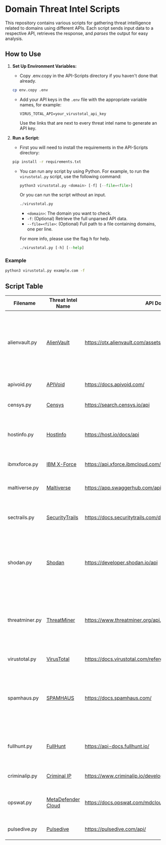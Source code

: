# Domain Threat Intel Scripts

This repository contains various scripts for gathering threat intelligence related to domains using different APIs. Each script sends input data to a respective API, retrieves the response, and _parses_ the output for easy analysis.

## How to Use

1. **Set Up Environment Variables:**
   - Copy .env.copy in the API-Scripts directory if you haven't done that already.
    ```bash
    cp env.copy .env
    ```

   - Add your API keys in the `.env` file with the appropriate variable names, for example:
     ```
     VIRUS_TOTAL_API=your_virustotal_api_key
     ```
     Use the links that are next to every threat intel name to generate an API key.

2. **Run a Script:**
   - First you will need to install the requirements in the API-Scripts directory:
    ```bash
    pip install -r requirements.txt
    ```

   - You can run any script by using Python. For example, to run the `virustotal.py` script, use the following command:
     ```python
     python3 virustotal.py <domain> [-f] [--file=<file>]
     ```
     Or you can run the script without an input.
     ```python
     ./virustotal.py
     ```

     - `<domain>`: The domain you want to check.
     - `-f`: (Optional) Retrieve the full unparsed API data.
     - `--file=<file>`: (Optional) Full path to a file containing domains, one per line.

     For more info, please use the flag h for help.
     ```python
     ./virustotal.py [-h] [--help]
     ```

### Example

```bash
python3 virustotal.py example.com -f
```

## Script Table

| Filename          | Threat Intel Name | API Documentation                   | Flags                              | Notes                     |
|-------------------|-------------------|-------------------------------------|------------------------------------|---------------------------|
| alienvault.py     | [AlienVault](https://otx.alienvault.com/) | https://otx.alienvault.com/assets/static/external_api.html#api_v1_search | -h, -f, -g, -c, -W, -m, -d, -u, -s, -a, --file=<file> |                             |
| apivoid.py        | [APIVoid](https://www.apivoid.com/)       | https://docs.apivoid.com/    | -h, -f, --file=<file> |                             |
| censys.py         | [Censys](https://censys.io/)              | https://search.censys.io/api          | -h, -f, --file=<file> |                             |
| hostinfo.py       | [HostInfo](https://host.io/)              | https://host.io/docs/api | -h, -f, w, d, r, -a, --file=<file> |                             |
| ibmxforce.py      | [IBM X-Force](https://exchange.xforce.ibmcloud.com/) | https://api.xforce.ibmcloud.com/doc/ | -h, -f, --file=<file> |                             |
| maltiverse.py     | [Maltiverse](https://www.maltiverse.com/) | https://app.swaggerhub.com/apis-docs/maltiverse/api/1.1.2 | -h, -f, --file=<file> | Only checks for the hostnames.                             |
| sectrails.py      | [SecurityTrails](https://securitytrails.com/) | https://docs.securitytrails.com/docs | -h, -f, -d, -s, -a, --file=<file> |                             |
| shodan.py         | [Shodan](https://www.shodan.io/)          | https://developer.shodan.io/api      | -h, -f, --file=<file> | Only checks for the hostnames and will probably need a premium API key.                            |
| threatminer.py    | [ThreatMiner](https://www.threatminer.org/) | https://www.threatminer.org/api.php | -h, -f, -w, -d, -u, -r, -s, -t, -a,--file=<file> |                             |
| virustotal.py     | [VirusTotal](https://www.virustotal.com/) | https://docs.virustotal.com/reference/overview | -h, -f, --file=<file> |                             |
| spamhaus.py       | [SPAMHAUS](https://spamhaus.com/) | https://docs.spamhaus.com/ | -h, -f, -a, -g, -s, -n, -i, -o, -m, -u, --file=<file> |                             |
| fullhunt.py       | [FullHunt](https://fullhunt.io/) | https://api-docs.fullhunt.io/ | -h, -f, -a, -d, -s, -o, --file=<file> |                             |
| criminalip.py       | [Criminal IP](https://criminalip.io/) | https://www.criminalip.io/developer/api/get-domain-reports | -h, -f, --file=<file> |                             |
| opswat.py       | [MetaDefender Cloud](https://metadefender.opswat.com) | https://docs.opswat.com/mdcloud/metadefender-cloud-api-v4 | -h, -f, --file=<file> |                                            Will update in the future to have bulk upload  
| pulsedive.py       | [Pulsedive](https://pulsedive.com/) | https://pulsedive.com/api/ | -h, -f, --file=<file> |                                                                                             |